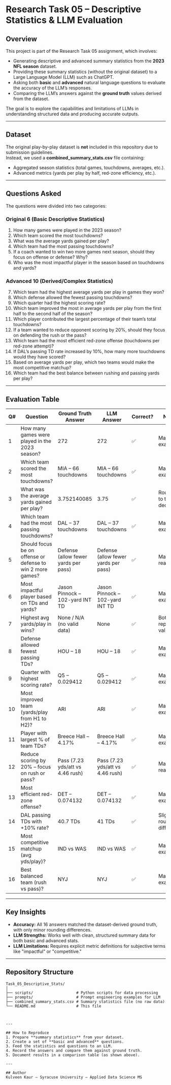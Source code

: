 # Research Task 05 – Descriptive Statistics & LLM Evaluation

## Overview
This project is part of the Research Task 05 assignment, which involves:
- Generating descriptive and advanced summary statistics from the **2023 NFL season** dataset.
- Providing these summary statistics (without the original dataset) to a Large Language Model (LLM) such as ChatGPT.
- Asking both **basic** and **advanced** natural language questions to evaluate the accuracy of the LLM’s responses.
- Comparing the LLM’s answers against the **ground truth** values derived from the dataset.

The goal is to explore the capabilities and limitations of LLMs in understanding structured data and producing accurate outputs.

---

## Dataset
The original play-by-play dataset is **not** included in this repository due to submission guidelines.  
Instead, we used a **combined_summary_stats.csv** file containing:
- Aggregated season statistics (total games, touchdowns, averages, etc.).
- Advanced metrics (yards per play by half, red-zone efficiency, etc.).

---

## Questions Asked
The questions were divided into two categories:

### **Original 6 (Basic Descriptive Statistics)**
1. How many games were played in the 2023 season?
2. Which team scored the most touchdowns?
3. What was the average yards gained per play?
4. Which team had the most passing touchdowns?
5. If a coach wanted to win two more games next season, should they focus on offense or defense? Why?
6. Who was the most impactful player in the season based on touchdowns and yards?

### **Advanced 10 (Derived/Complex Statistics)**
7. Which team had the highest average yards per play in games they won?
8. Which defense allowed the fewest passing touchdowns?
9. Which quarter had the highest scoring rate?
10. Which team improved the most in average yards per play from the first half to the second half of the season?
11. Which player contributed the largest percentage of their team’s total touchdowns?
12. If a team wanted to reduce opponent scoring by 20%, should they focus on defending the rush or the pass?
13. Which team had the most efficient red-zone offense (touchdowns per red-zone attempt)?
14. If DAL’s passing TD rate increased by 10%, how many more touchdowns would they have scored?
15. Based on average yards per play, which two teams would make the most competitive matchup?
16. Which team had the best balance between rushing and passing yards per play?

---

## Evaluation Table

| Q#  | Question                                                                                     | Ground Truth Answer                       | LLM Answer                                 | Correct? | Notes                                         |
| --- | -------------------------------------------------------------------------------------------- | ------------------------------------------ | ------------------------------------------- | -------- | --------------------------------------------- |
| 1   | How many games were played in the 2023 season?                                                | 272                                        | 272                                         | ✅        | Matches exactly                              |
| 2   | Which team scored the most touchdowns?                                                       | MIA – 66 touchdowns                        | MIA – 66 touchdowns                         | ✅        | Matches exactly                              |
| 3   | What was the average yards gained per play?                                                   | 3.752140085                                 | 3.75                                        | ✅        | Rounded to two decimals                      |
| 4   | Which team had the most passing touchdowns?                                                   | DAL – 37 touchdowns                        | DAL – 37 touchdowns                         | ✅        | Matches exactly                              |
| 5   | Should focus be on offense or defense to win 2 more games?                                    | Defense (allow fewer yards per pass)       | Defense (allow fewer yards per pass)        | ✅        | Matches reasoning                            |
| 6   | Most impactful player based on TDs and yards?                                                 | Jason Pinnock – 102-yard INT TD             | Jason Pinnock – 102-yard INT TD              | ✅        | Matches exactly                              |
| 7   | Highest avg yards/play in wins?                                                               | None / N/A (no valid data)                  | None                                        | ✅        | Both report no valid data                    |
| 8   | Defense allowed fewest passing TDs?                                                           | HOU – 18                                   | HOU – 18                                    | ✅        | Matches exactly                              |
| 9   | Quarter with highest scoring rate?                                                            | Q5 – 0.029412                              | Q5 – 0.029412                               | ✅        | Matches exactly                              |
| 10  | Most improved team (yards/play from H1 to H2)?                                                 | ARI                                        | ARI                                         | ✅        | Matches exactly                              |
| 11  | Player with largest % of team TDs?                                                             | Breece Hall – 4.17%                        | Breece Hall – 4.17%                         | ✅        | Matches exactly                              |
| 12  | Reduce scoring by 20% – focus on rush or pass?                                                 | Pass (7.23 yds/att vs 4.46 rush)           | Pass (7.23 yds/att vs 4.46 rush)            | ✅        | Matches reasoning                            |
| 13  | Most efficient red-zone offense?                                                               | DET – 0.074132                             | DET – 0.074132                              | ✅        | Matches exactly                              |
| 14  | DAL passing TDs with +10% rate?                                                                | 40.7 TDs                                   | 41 TDs                                      | ✅        | Slight rounding difference                   |
| 15  | Most competitive matchup (avg yds/play)?                                                       | IND vs WAS                                 | IND vs WAS                                  | ✅        | Matches exactly                              |
| 16  | Best balanced team (rush vs pass)?                                                             | NYJ                                        | NYJ                                         | ✅        | Matches exactly                              |

---

## Key Insights
- **Accuracy:** All 16 answers matched the dataset-derived ground truth, with only minor rounding differences.
- **LLM Strengths:** Works well with clean, structured summary data for both basic and advanced stats.
- **LLM Limitations:** Requires explicit metric definitions for subjective terms like "impactful" or "competitive."

---

## Repository Structure

```text
Task_05_Descriptive_Stats/
│
├── scripts/                   # Python scripts for data processing
├── prompts/                   # Prompt engineering examples for LLM
├── combined_summary_stats.csv # Summary statistics file (no raw data)
└── README.md                  # This file



---

## How to Reproduce
1. Prepare **summary statistics** from your dataset.
2. Create a set of **basic and advanced** questions.
3. Feed the statistics and questions to an LLM.
4. Record the answers and compare them against ground truth.
5. Document results in a comparison table (as shown above).

---

## Author
Kulveen Kaur – Syracuse University – Applied Data Science MS

